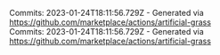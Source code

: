 Commits: 2023-01-24T18:11:56.729Z - Generated via https://github.com/marketplace/actions/artificial-grass
<br>
Commits: 2023-01-24T18:11:56.729Z - Generated via https://github.com/marketplace/actions/artificial-grass
<br>
